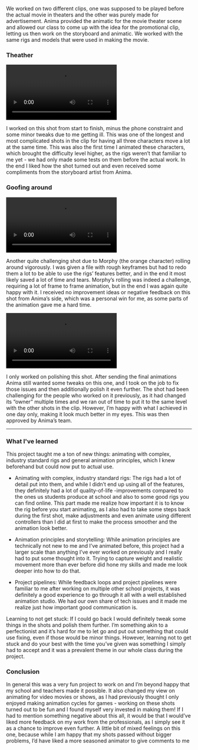 We worked on two different clips, one was supposed to be played before the actual movie in theaters and the other was purely made for advertisement. Anima provided the animatic for the movie theater scene and allowed our class to come up with the idea for the promotional clip, letting us then work on the storyboard and animatic. We worked with the same rigs and models that were used in making the movie.

### Theather

<video loop lazy autoplay>
  <source src="/videos/fleak_01.mp4" type="video/mp4">
</video>

I worked on this shot from start to finish, minus the phone constraint and some minor tweaks due to me getting ill. This was one of the longest and most complicated shots in the clip for having all three characters move a lot at the same time. This was also the first time I animated these characters, which brought the difficulty level higher, as the rigs weren’t that familiar to me yet - we had only made some tests on them before the actual work. In the end I liked how the shot turned out and even received some compliments from the storyboard artist from Anima.

### Goofing around

<video loop lazy autoplay>
  <source src="/videos/fleak_02.mp4" type="video/mp4">
</video>

Another quite challenging shot due to Morphy (the orange character) rolling around vigorously. I was given a file with rough keyframes but had to redo them a lot to be able to use the rigs’ features better, and in the end it most likely saved a lot of time and tears. Morphy’s rolling was indeed a challenge, requiring a lot of frame to frame animation, but in the end I was again quite happy with it. I received no improvement ideas or negative feedback on this shot from Anima’s side, which was a personal win for me, as some parts of the animation gave me a hard time.

<video loop lazy autoplay>
  <source src="/videos/fleak_03.mp4" type="video/mp4">
</video>

I only worked on polishing this shot. After sending the final animations Anima still wanted some tweaks on this one, and I took on the job to fix those issues and then additionally polish it even further. The shot had been challenging for the people who worked on it previously, as it had changed its “owner” multiple times and we ran out of time to put it to the same level with the other shots in the clip. However, I’m happy with what I achieved in one day only, making it look much better in my eyes. This was then approved by Anima’s team.

<hr>

### What I've learned

This project taught me a ton of new things: animating with complex, industry standard rigs and general animation principles, which I knew beforehand but could now put to actual use.

- Animating with complex, industry standard rigs: The rigs had a lot of detail put into them, and while I didn’t end up using all of the features, they definitely had a lot of quality-of-life -improvements compared to the ones us students produce at school and also to some good rigs you can find online. This part made me realize how important it is to know the rig before you start animating, as I also had to take some steps back during the first shot, make adjustments and even animate using different controllers than I did at first to make the process smoother and the animation look better.

- Animation principles and storytelling: While animation principles are technically not new to me and I’ve animated before, this project had a larger scale than anything I’ve ever worked on previously and I really had to put some thought into it. Trying to capture weight and realistic movement more than ever before did hone my skills and made me look deeper into how to do that.

- Project pipelines: While feedback loops and project pipelines were familiar to me after working on multiple other school projects, it was definitely a good experience to go through it all with a well established animation studio. We had our own share of tech issues and it made me realize just how important good communication is.

Learning to not get stuck: If I could go back I would definitely tweak some things in the shots and polish them further. I’m something akin to a perfectionist and it’s hard for me to let go and put out something that could use fixing, even if those would be minor things. However, learning not to get stuck and do your best with the time you’ve given was something I simply had to accept and it was a prevalent theme in our whole class during the project.

### Conclusion

In general this was a very fun project to work on and I’m beyond happy that my school and teachers made it possible. It also changed my view on animating for video movies or shows, as I had previously thought I only enjoyed making animation cycles for games - working on these shots turned out to be fun and I found myself very invested in making them! If I had to mention something negative about this all, it would be that I would’ve liked more feedback on my work from the professionals, as I simply see it as a chance to improve even further. A little bit of mixed feelings on this one, because while I am happy that my shots passed without bigger problems, I’d have liked a more seasoned animator to give comments to me
